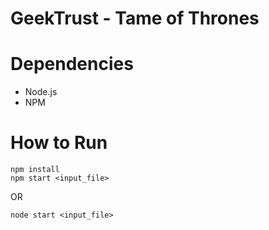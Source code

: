 # GeekTrust - Tame of Thrones

# Dependencies

* Node.js
* NPM

# How to Run

```
npm install
npm start <input_file>
```
OR
```
node start <input_file>
```

